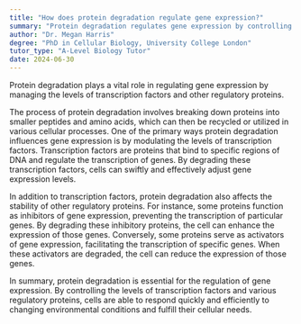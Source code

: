 ```yaml
---
title: "How does protein degradation regulate gene expression?"
summary: "Protein degradation regulates gene expression by controlling the levels of transcription factors and other regulatory proteins."
author: "Dr. Megan Harris"
degree: "PhD in Cellular Biology, University College London"
tutor_type: "A-Level Biology Tutor"
date: 2024-06-30
---
```


Protein degradation plays a vital role in regulating gene expression by managing the levels of transcription factors and other regulatory proteins.

The process of protein degradation involves breaking down proteins into smaller peptides and amino acids, which can then be recycled or utilized in various cellular processes. One of the primary ways protein degradation influences gene expression is by modulating the levels of transcription factors. Transcription factors are proteins that bind to specific regions of DNA and regulate the transcription of genes. By degrading these transcription factors, cells can swiftly and effectively adjust gene expression levels.

In addition to transcription factors, protein degradation also affects the stability of other regulatory proteins. For instance, some proteins function as inhibitors of gene expression, preventing the transcription of particular genes. By degrading these inhibitory proteins, the cell can enhance the expression of those genes. Conversely, some proteins serve as activators of gene expression, facilitating the transcription of specific genes. When these activators are degraded, the cell can reduce the expression of those genes.

In summary, protein degradation is essential for the regulation of gene expression. By controlling the levels of transcription factors and various regulatory proteins, cells are able to respond quickly and efficiently to changing environmental conditions and fulfill their cellular needs.
    